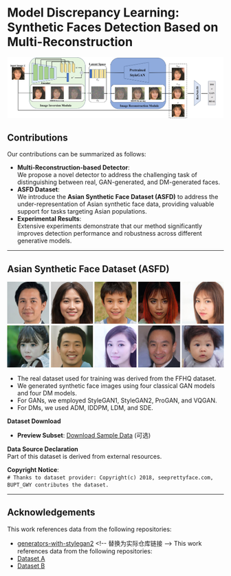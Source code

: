 # Model Discrepancy Learning: Synthetic Faces Detection Based on Multi-Reconstruction

![项目配图](method.jpg)  <!-- 替换为实际图片路径 -->

## Contributions
Our contributions can be summarized as follows:
- **Multi-Reconstruction-based Detector**:  
  We propose a novel detector to address the challenging task of distinguishing between real, GAN-generated, and DM-generated faces.
- **ASFD Dataset**:  
  We introduce the **Asian Synthetic Face Dataset (ASFD)** to address the under-representation of Asian synthetic face data, providing valuable support for tasks targeting Asian populations.
- **Experimental Results**:  
  Extensive experiments demonstrate that our method significantly improves detection performance and robustness across different generative models.

---

## Asian Synthetic Face Dataset (ASFD)
![ASFD Dataset Example](ASFD_example.png)  <!-- 替换为实际图片路径 -->

- The real dataset used for training was derived from the FFHQ dataset.
- We generated synthetic face images using four classical GAN models and four DM models.
- For GANs, we employed StyleGAN1, StyleGAN2, ProGAN, and VQGAN.
- For DMs, we used ADM, IDDPM, LDM, and SDE.

**Dataset Download**  
- **Preview Subset**: [Download Sample Data](https://your-dataset-link.com/asfd_sample.zip) (可选)

**Data Source Declaration**  
Part of this dataset is derived from external resources.  

**Copyright Notice**:  
`# Thanks to dataset provider: Copyright(c) 2018, seeprettyface.com, BUPT_GWY contributes the dataset.`  

---

## Acknowledgements
This work references data from the following repositories:
- [generators-with-stylegan2]([https://github.com/xxx](https://github.com/a312863063/generators-with-stylegan2))  <!-- 替换为实际仓库链接 -->
This work references data from the following repositories:
- [Dataset A](https://github.com/xxx)  <!-- 替换为实际仓库链接 -->
- [Dataset B](https://github.com/xxx)  <!-- 替换为实际仓库链接 -->
